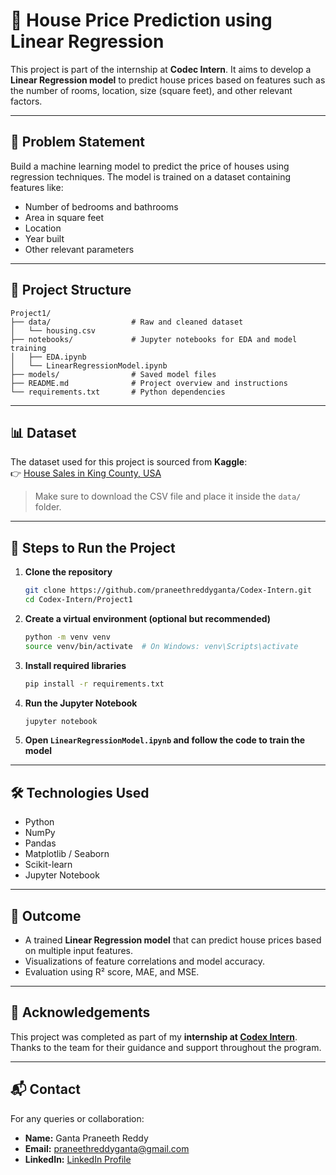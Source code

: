 # 🏡 House Price Prediction using Linear Regression

This project is part of the internship at **Codec Intern**. It aims to develop a **Linear Regression model** to predict house prices based on features such as the number of rooms, location, size (square feet), and other relevant factors.

---

## 📌 Problem Statement

Build a machine learning model to predict the price of houses using regression techniques. The model is trained on a dataset containing features like:

- Number of bedrooms and bathrooms
- Area in square feet
- Location
- Year built
- Other relevant parameters

---

## 📁 Project Structure

```
Project1/
├── data/                  # Raw and cleaned dataset
│   └── housing.csv
├── notebooks/             # Jupyter notebooks for EDA and model training
│   ├── EDA.ipynb
│   └── LinearRegressionModel.ipynb
├── models/                # Saved model files
├── README.md              # Project overview and instructions
└── requirements.txt       # Python dependencies
```

---

## 📊 Dataset

The dataset used for this project is sourced from **Kaggle**:  
👉 [House Sales in King County, USA](https://www.kaggle.com/harlfoxem/housesalesprediction)

> Make sure to download the CSV file and place it inside the `data/` folder.

---

## 🧪 Steps to Run the Project

1. **Clone the repository**
   ```bash
   git clone https://github.com/praneethreddyganta/Codex-Intern.git
   cd Codex-Intern/Project1
   ```

2. **Create a virtual environment (optional but recommended)**
   ```bash
   python -m venv venv
   source venv/bin/activate  # On Windows: venv\Scripts\activate
   ```

3. **Install required libraries**
   ```bash
   pip install -r requirements.txt
   ```

4. **Run the Jupyter Notebook**
   ```bash
   jupyter notebook
   ```

5. **Open `LinearRegressionModel.ipynb` and follow the code to train the model**

---

## 🛠️ Technologies Used

- Python
- NumPy
- Pandas
- Matplotlib / Seaborn
- Scikit-learn
- Jupyter Notebook

---

## 🎯 Outcome

- A trained **Linear Regression model** that can predict house prices based on multiple input features.
- Visualizations of feature correlations and model accuracy.
- Evaluation using R² score, MAE, and MSE.

---

## 🙏 Acknowledgements

This project was completed as part of my **internship at [Codex Intern](https://internship.codeclause.com/)**.  
Thanks to the team for their guidance and support throughout the program.

---

## 📬 Contact

For any queries or collaboration:
- **Name:** Ganta Praneeth Reddy
- **Email:** praneethreddyganta@gmail.com
- **LinkedIn:** [LinkedIn Profile](https://www.linkedin.com/in/praneethreddyganta)

